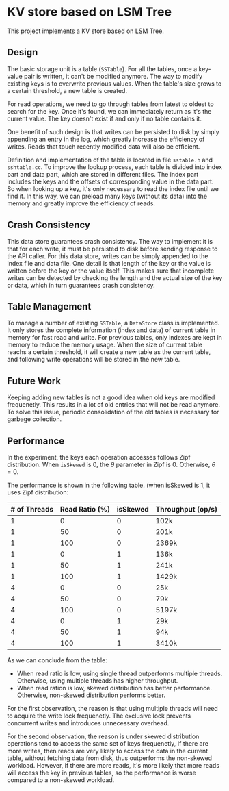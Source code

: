 # KV store based on LSM Tree

This project implements a KV store based on LSM Tree.

## Design

The basic storage unit is a table (`SSTable`).
For all the tables, once a key-value pair is written,
it can't be modified anymore.
The way to modify existing keys is to overwrite previous values.
When the table's size grows to a certain threshold,
a new table is created.

For read operations, we need to go through tables from latest to oldest to search for the key.
Once it's found, we can immediately return as it's the current value.
The key doesn't exist if and only if no table contains it.

One benefit of such design is that writes can be persisted to disk by simply appending an entry in the log,
which greatly increase the efficiency of writes.
Reads that touch recently modified data will also be efficient.

Definition and implementation of the table is located in file `sstable.h` and `sshtable.cc`.
To improve the lookup process, each table is divided into index part and data part,
which are stored in different files.
The index part includes the keys and the offsets of corresponding value in the data part.
So when looking up a key, it's only necessary to read the index file until we find it.
In this way, we can preload many keys (without its data) into the memory and greatly improve the efficiency of reads.

## Crash Consistency

This data store guarantees crash consistency.
The way to implement it is that for each write, it must be persisted to disk before sending response to the API caller.
For this data store, writes can be simply appended to the index file and data file.
One detail is that length of the key or the value is written before the key or the value itself.
This makes sure that incomplete writes can be detected by checking the length and the actual size of the key or data,
which in turn guarantees crash consistency.

## Table Management

To manage a number of existing `SSTable`, a `DataStore` class is implemented.
It only stores the complete information (index and data) of current table in memory for fast read and write.
For previous tables, only indexes are kept in memory to reduce the memory usage.
When the size of current table reachs a certain threshold, it will create a new table as the current table,
and following write operations will be stored in the new table.

## Future Work

Keeping adding new tables is not a good idea when old keys are modified frequenetly.
This results in a lot of old entries that will not be read anymore.
To solve this issue, periodic consolidation of the old tables is necessary for garbage collection.

## Performance

In the experiment,
the keys each operation accesses follows Zipf distribution.
When `isSkewed` is 0, the $\theta$ parameter in Zipf is 0.
Otherwise, $\theta = 0$.

The performance is shown in the following table.
(when isSkewed is 1, it uses Zipf distribution:

| # of Threads | Read Ratio (%) | isSkewed | Throughput (op/s) |
|--------------|----------------|----------|-------------------|
| 1            | 0              | 0        | 102k              |
| 1            | 50             | 0        | 201k              |
| 1            | 100            | 0        | 2369k             |
| 1            | 0              | 1        | 136k              |
| 1            | 50             | 1        | 241k              |
| 1            | 100            | 1        | 1429k             |
| 4            | 0              | 0        | 25k               |
| 4            | 50             | 0        | 79k               |
| 4            | 100            | 0        | 5197k             |
| 4            | 0              | 1        | 29k               |
| 4            | 50             | 1        | 94k               |
| 4            | 100            | 1        | 3410k             |

As we can conclude from the table:

- When read ratio is low, using single thread outperforms multiple threads.
  Otherwise, using multiple threads has higher throughput.
- When read ration is low, skewed distribution has better performance.
  Otherwise, non-skewed distribution performs better.

For the first observation, the reason is that using multiple threads will need to acquire the write lock frequenetly.
The exclusive lock prevents concurrent writes and introduces unnecessary overhead.

For the second observation, the reason is under skewed distribution
operations tend to access the same set of keys frequenetly,
If there are more writes, then reads are very likely to access the data in the current table,
without fetching data from disk, thus outperforms the non-skewed workload.
However, if there are more reads, it's more likely that more reads will access the key in previous tables,
so the performance is worse compared to a non-skewed workload.


